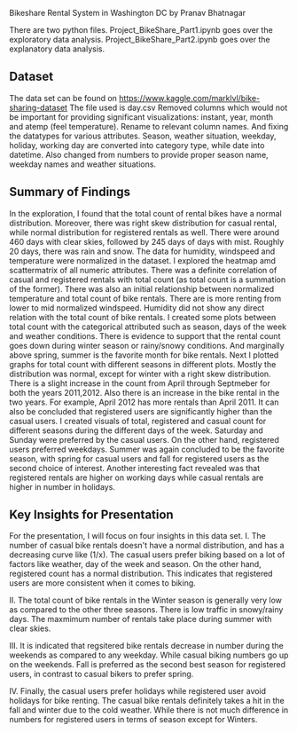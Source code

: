 Bikeshare Rental System in Washington DC
by Pranav Bhatnagar

There are two python files. 
Project_BikeShare_Part1.ipynb goes over the exploratory data analysis. 
Project_BikeShare_Part2.ipynb goes over the explanatory data analysis. 

## Dataset

The data set can be found on https://www.kaggle.com/marklvl/bike-sharing-dataset 
The file used is day.csv
Removed columns which would not be important for providing significant visualizations: instant, year, month and atemp (feel temperature).
Rename to relevant column names. And fixing the datatypes for various attributes. Season, weather situation, weekday, holiday, working day are converted into category type, while date into datetime. Also changed from numbers to provide proper season name, weekday names and weather situations. 

## Summary of Findings

In the exploration, I found that the total count of rental bikes have a normal distribution. Moreover, there was right skew distribution for casual rental, while normal distribution for registered rentals as well. There were around 460 days with clear skies, followed by 245 days of days with mist. Roughly 20 days, there was rain and snow. The data for humidity, windspeed and temperature were normalized in the dataset.
I explored the heatmap amd scattermatrix of all numeric attributes. There was a definite correlation of casual and registered rentals with total count (as total count is a summation of the former). There was also an initial relationship between normalized temperature and total count of bike rentals. There are is more renting from lower to mid normalized windspeed. Humidity did not show any direct relation with the total count of bike rentals. I created some plots between total count with the categorical attributed such as season, days of the week and weather conditions. There is evidence to support that the rental count goes down during winter season or rainy/snowy conditions. And marginally above spring, summer is the favorite month for bike rentals. Next I plotted graphs for total count with different seasons in different plots. Mostly the distribution was normal, except for winter with a right skew distribution. There is a slight increase in the count from April through Septmeber for both the years 2011,2012. Also there is an increase in the bike rental in the two years. For example, April 2012 has more rentals than April 2011. It can also be concluded that registered users are significantly higher than the casual users.
I created visuals of total, registered and casual count for different seasons during the different days of the week. Saturday and Sunday were preferred by the casual users. On the other hand, registered users preferred weekdays. Summer was again concluded to be the favorite season, with spring for casual users and fall for registered users as the second choice of interest. Another interesting fact revealed was that registered rentals are higher on working days while casual rentals are higher in number in holidays. 


## Key Insights for Presentation
For the presentation, I will focus on four insights in this data set. 
I. The number of casual bike rentals doesn't have a normal distribution, and has a decreasing curve like (1/x). The casual users prefer biking based on a lot of factors like weather, day of the week and season. On the other hand, registered count has a normal distribution. This indicates that registered users are more consistent when it comes to biking. 

II. The total count of bike rentals in the Winter season is generally very low as compared to the other three seasons. There is low traffic in snowy/rainy days. The maxmimum number of rentals take place during summer with clear skies. 

III. It is indicated that regsitered bike rentals decrease in number during the weekends as compared to any weekday. While casual biking numbers go up on the weekends. Fall is preferred as the second best season for registered users, in contrast to casual bikers to prefer spring. 

IV. Finally, the casual users prefer holidays while registered user avoid holidays for bike renting. The casual bike rentals definitely takes a hit in the fall and winter due to the cold weather. While there is not much difference in numbers for registered users in terms of season except for Winters. 
